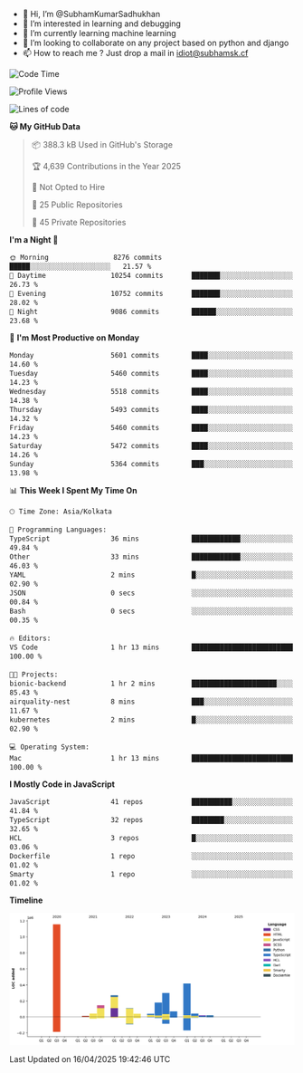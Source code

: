 - 👋 Hi, I’m @SubhamKumarSadhukhan
- 👀 I’m interested in learning and debugging
- 🌱 I’m currently learning machine learning
- 💞️ I’m looking to collaborate on any project based on python and django
- 📫 How to reach me ?
      Just drop a mail in idiot@subhamsk.cf

<!---
SubhamKumarSadhukhan/SubhamKumarSadhukhan is a ✨ special ✨ repository because its `README.md` (this file) appears on your GitHub profile.
You can click the Preview link to take a look at your changes.
--->


<!--START_SECTION:waka-->
![Code Time](http://img.shields.io/badge/Code%20Time-2%2C830%20hrs%2034%20mins-blue)

![Profile Views](http://img.shields.io/badge/Profile%20Views-0-blue)

![Lines of code](https://img.shields.io/badge/From%20Hello%20World%20I%27ve%20Written-2.8%20million%20lines%20of%20code-blue)

**🐱 My GitHub Data** 

> 📦 388.3 kB Used in GitHub's Storage 
 > 
> 🏆 4,639 Contributions in the Year 2025
 > 
> 🚫 Not Opted to Hire
 > 
> 📜 25 Public Repositories 
 > 
> 🔑 45 Private Repositories 
 > 
**I'm a Night 🦉** 

```text
🌞 Morning                8276 commits        █████░░░░░░░░░░░░░░░░░░░░   21.57 % 
🌆 Daytime                10254 commits       ███████░░░░░░░░░░░░░░░░░░   26.73 % 
🌃 Evening                10752 commits       ███████░░░░░░░░░░░░░░░░░░   28.02 % 
🌙 Night                  9086 commits        ██████░░░░░░░░░░░░░░░░░░░   23.68 % 
```
📅 **I'm Most Productive on Monday** 

```text
Monday                   5601 commits        ████░░░░░░░░░░░░░░░░░░░░░   14.60 % 
Tuesday                  5460 commits        ████░░░░░░░░░░░░░░░░░░░░░   14.23 % 
Wednesday                5518 commits        ████░░░░░░░░░░░░░░░░░░░░░   14.38 % 
Thursday                 5493 commits        ████░░░░░░░░░░░░░░░░░░░░░   14.32 % 
Friday                   5460 commits        ████░░░░░░░░░░░░░░░░░░░░░   14.23 % 
Saturday                 5472 commits        ████░░░░░░░░░░░░░░░░░░░░░   14.26 % 
Sunday                   5364 commits        ███░░░░░░░░░░░░░░░░░░░░░░   13.98 % 
```


📊 **This Week I Spent My Time On** 

```text
🕑︎ Time Zone: Asia/Kolkata

💬 Programming Languages: 
TypeScript               36 mins             ████████████░░░░░░░░░░░░░   49.84 % 
Other                    33 mins             ████████████░░░░░░░░░░░░░   46.03 % 
YAML                     2 mins              █░░░░░░░░░░░░░░░░░░░░░░░░   02.90 % 
JSON                     0 secs              ░░░░░░░░░░░░░░░░░░░░░░░░░   00.84 % 
Bash                     0 secs              ░░░░░░░░░░░░░░░░░░░░░░░░░   00.35 % 

🔥 Editors: 
VS Code                  1 hr 13 mins        █████████████████████████   100.00 % 

🐱‍💻 Projects: 
bionic-backend           1 hr 2 mins         █████████████████████░░░░   85.43 % 
airquality-nest          8 mins              ███░░░░░░░░░░░░░░░░░░░░░░   11.67 % 
kubernetes               2 mins              █░░░░░░░░░░░░░░░░░░░░░░░░   02.90 % 

💻 Operating System: 
Mac                      1 hr 13 mins        █████████████████████████   100.00 % 
```

**I Mostly Code in JavaScript** 

```text
JavaScript               41 repos            ██████████░░░░░░░░░░░░░░░   41.84 % 
TypeScript               32 repos            ████████░░░░░░░░░░░░░░░░░   32.65 % 
HCL                      3 repos             █░░░░░░░░░░░░░░░░░░░░░░░░   03.06 % 
Dockerfile               1 repo              ░░░░░░░░░░░░░░░░░░░░░░░░░   01.02 % 
Smarty                   1 repo              ░░░░░░░░░░░░░░░░░░░░░░░░░   01.02 % 
```



**Timeline**

![Lines of Code chart](https://raw.githubusercontent.com/SubhamKumarSadhukhan/SubhamKumarSadhukhan/main/assets/bar_graph.png)


 Last Updated on 16/04/2025 19:42:46 UTC
<!--END_SECTION:waka-->

